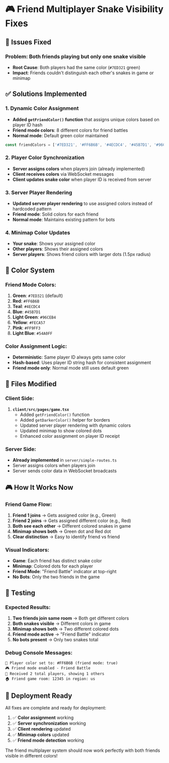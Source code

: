 # 🎮 Friend Multiplayer Snake Visibility Fixes

## 🐛 **Issues Fixed**

### **Problem**: Both friends playing but only one snake visible
- **Root Cause**: Both players had the same color (`#7ED321` green)
- **Impact**: Friends couldn't distinguish each other's snakes in game or minimap

## ✅ **Solutions Implemented**

### **1. Dynamic Color Assignment**
- **Added `getFriendColor()` function** that assigns unique colors based on player ID hash
- **Friend mode colors**: 8 different colors for friend battles
- **Normal mode**: Default green color maintained

```typescript
const friendColors = ['#7ED321', '#FF6B6B', '#4ECDC4', '#45B7D1', '#96CEB4', '#FECA57', '#FF9FF3', '#54A0FF'];
```

### **2. Player Color Synchronization**
- **Server assigns colors** when players join (already implemented)
- **Client receives colors** via WebSocket messages
- **Client updates snake color** when player ID is received from server

### **3. Server Player Rendering**
- **Updated server player rendering** to use assigned colors instead of hardcoded pattern
- **Friend mode**: Solid colors for each friend
- **Normal mode**: Maintains existing pattern for bots

### **4. Minimap Color Updates**
- **Your snake**: Shows your assigned color
- **Other players**: Shows their assigned colors
- **Server players**: Shows friend colors with larger dots (1.5px radius)

## 🎨 **Color System**

### **Friend Mode Colors:**
1. **Green**: `#7ED321` (default)
2. **Red**: `#FF6B6B`
3. **Teal**: `#4ECDC4`
4. **Blue**: `#45B7D1`
5. **Light Green**: `#96CEB4`
6. **Yellow**: `#FECA57`
7. **Pink**: `#FF9FF3`
8. **Light Blue**: `#54A0FF`

### **Color Assignment Logic:**
- **Deterministic**: Same player ID always gets same color
- **Hash-based**: Uses player ID string hash for consistent assignment
- **Friend mode only**: Normal mode still uses default green

## 🔧 **Files Modified**

### **Client Side:**
1. **`client/src/pages/game.tsx`**
   - Added `getFriendColor()` function
   - Added `getDarkerColor()` helper for borders
   - Updated server player rendering with dynamic colors
   - Updated minimap to show colored dots
   - Enhanced color assignment on player ID receipt

### **Server Side:**
- **Already implemented** in `server/simple-routes.ts`
- Server assigns colors when players join
- Server sends color data in WebSocket broadcasts

## 🎮 **How It Works Now**

### **Friend Game Flow:**
1. **Friend 1 joins** → Gets assigned color (e.g., Green)
2. **Friend 2 joins** → Gets assigned different color (e.g., Red)
3. **Both see each other** → Different colored snakes in game
4. **Minimap shows both** → Green dot and Red dot
5. **Clear distinction** → Easy to identify friend vs friend

### **Visual Indicators:**
- **Game**: Each friend has distinct snake color
- **Minimap**: Colored dots for each player
- **Friend Mode**: "Friend Battle" indicator at top-right
- **No Bots**: Only the two friends in the game

## 🧪 **Testing**

### **Expected Results:**
1. **Two friends join same room** → Both get different colors
2. **Both snakes visible** → Different colors in game
3. **Minimap shows both** → Two different colored dots
4. **Friend mode active** → "Friend Battle" indicator
5. **No bots present** → Only two snakes total

### **Debug Console Messages:**
```
🎨 Player color set to: #FF6B6B (friend mode: true)
🎮 Friend mode enabled - Friend Battle
🤖 Received 2 total players, showing 1 others
🏠 Friend game room: 12345 in region: us
```

## 🚀 **Deployment Ready**

All fixes are complete and ready for deployment:

1. ✅ **Color assignment** working
2. ✅ **Server synchronization** working  
3. ✅ **Client rendering** updated
4. ✅ **Minimap colors** updated
5. ✅ **Friend mode detection** working

The friend multiplayer system should now work perfectly with both friends visible in different colors!
